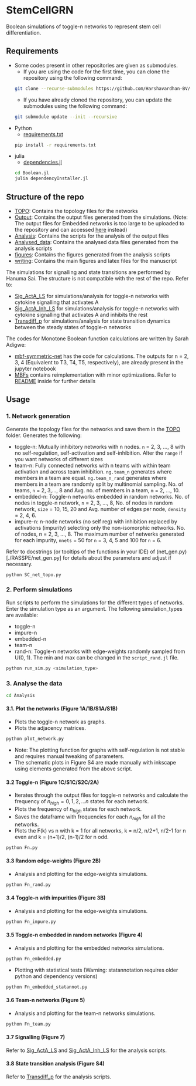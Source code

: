 # StemCellGRN
Boolean simulations of toggle-n networks to represent stem cell differentiation.

## Requirements
- Some codes present in other repositories are given as submodules. 
    - If you are using the code for the first time, you can clone the repository using the following command:
    ```bash
    git clone --recurse-submodules https://github.com/Harshavardhan-BV/StemCellGRN.git
    ```
    - If you have already cloned the repository, you can update the submodules using the following command:
    ```bash
    git submodule update --init --recursive
    ```
- Python 
    - [requirements.txt](./requirements.txt)
    ```bash
    pip install -r requirements.txt
    ```
- julia
    - [dependencies.jl](./dependencies.jl)
    ```bash
    cd Boolean.jl
    julia dependencyInstaller.jl
    ```

## Structure of the repo
- [TOPO](./TOPO): Contains the topology files for the networks
- [Output](./Output): Contains the output files generated from the simulations. (Note: The output files for Embedded networks is too large to be uploaded to the repository and can accessed [here](https://drive.google.com/file/d/1SDYOVoQ6g1Czj7pzK_fXcqQCCpDE8cU2/view?usp=sharing) instead)
- [Analysis](./Analysis): Contains the scripts for the analysis of the output files
- [Analysed_data](./Analysed_data): Contains the analysed data files generated from the analysis scripts
- [figures](./figures): Contains the figures generated from the analysis scripts
- [writing](./writing): Contains the main figures and latex files for the manuscript

The simulations for signalling and state transitions are performed by Hanuma Sai. The structure is not compatible with the rest of the repo. Refer to:
- [Sig_ActA_LS](./Sig_ActA_LS) for simulations/analysis for toggle-n networks with cytokine signalling that activates A
- [Sig_ActA_Inh_LS](./Sig_ActA_LS) for simulations/analysis for toggle-n networks with cytokine signalling that activates A and inhibits the rest
- [Transdiff_p](./Transdiff_p) for simulations/analysis for state transition dynamics between the steady states of toggle-n networks

The codes for Monotone Boolean function calculations are written by Sarah Adigwe:
- [mbf-symmetric-net](./mbf-symmetric-net/) has the code for calculations. The outputs for n = 2, 3, 4 (Equivalent to T3, T4, T5, respectively), are already present in the jupyter notebook
- [MBFs](./MBFs/) contains reimplementation with minor optimizations. Refer to [README](./MBFs/README.md) inside for further details

## Usage
### 1. Network generation
Generate the topology files for the networks and save them in the [TOPO](./TOPO) folder. Generates the following:
- toggle-n: Mutually inhibitory networks with n nodes. `n` = 2, 3, ..., 8 with no self-regulation, self-activation and self-inhibition. Alter the `range` if you want networks of different sizes
- team-n: Fully connected networks with n teams with within team activation and across team inhibition. `ng.team_n` generates where members in a team are equal. `ng.team_n_rand` generates where members in a team are randomly split by multinomial sampling. No. of teams, `n` = 2, 3,..., 8 and Avg. no. of members in a team, `m` = 2, ..., 10.
- embedded-n: Toggle-n networks embedded in random networks. No. of nodes in toggle-n network, `n` = 2, 3, ..., 8, No. of nodes in random network, `size` = 10, 15, 20 and Avg. number of edges per node, `density` = 2, 4, 6.
- impure-n: n-node networks (no self reg) with inhibition replaced by activations (impurity) selecting only the non-isomorphic networks. No. of nodes, n = 2, 3, ..., 8. The maximum number of netwerks generated for each impurity, `nnets` = 50 for `n` = 3, 4, 5 and 100 for `n` = 6. 

Refer to docstrings (or tooltips of the functions in your IDE) of (net_gen.py)[./RASSPE/net_gen.py] for details about the parameters and adjust if necessary.
```bash
python SC_net_topo.py
```

### 2. Perform simulations
Run scripts to perform the simulations for the different types of networks. Enter the simulation type as an argument. The following simulation_types are available:
- toggle-n 
- impure-n
- embedded-n 
- team-n
- rand-n: Toggle-n networks with edge-weights randomly sampled from U(0, 1). The min and max can be changed in the `script_rand.jl` file.
```bash
python run_sim.py <simulation_type>
```

### 3. Analyse the data
```bash
cd Analysis
```
#### 3.1. Plot the networks (Figure 1A/1B/S1A/S1B)
- Plots the toggle-n network as graphs.
- Plots the adjacency matrices.
```bash
python plot_network.py
```
- Note: The plotting function for graphs with self-regulation is not stable and requires manual tweaking of parameters.
- The schematic plots in Figure S4 are made manually with inkscape using elements generated from the above script.

#### 3.2 Toggle-n (Figure 1C/S1C/S2C/2A)
- Iterates through the output files for toggle-n networks and calculate the frequency of $n_{high} = {0,1,2,...n}$ states for each network. 
- Plots the frequency of $n_{high}$ states for each network. 
- Saves the dataframe with frequencies for each $n_{high}$ for all the networks.
- Plots the F(k) vs n with k = 1 for all networks, k = n/2, n/2+1, n/2-1 for n even and k = (n+1)/2, (n-1)/2 for n odd.
```bash
python Fn.py
```

#### 3.3 Random edge-weights (Figure 2B)
- Analysis and plotting for the edge-weights simulations.
```bash
python Fn_rand.py
```

#### 3.4 Toggle-n with impurities (Figure 3B)
- Analysis and plotting for the edge-weights simulations.
```bash
python Fn_impure.py
```

#### 3.5 Toggle-n embedded in random networks (Figure 4)
- Analysis and plotting for the embedded networks simulations.
```bash
python Fn_embedded.py
```
- Plotting with statistical tests (Warning: statannotation requires older python and dependency versions)
```bash
python Fn_embedded_statannot.py
```

#### 3.6 Team-n networks (Figure 5)
- Analysis and plotting for the team-n networks simulations.
```bash
python Fn_team.py
```

#### 3.7 Signalling (Figure 7)
Refer to [Sig_ActA_LS](./Sig_ActA_LS) and [Sig_ActA_Inh_LS](./Sig_ActA_LS) for the analysis scripts.

#### 3.8 State transition analysis (Figure S4)
Refer to [Transdiff_p](./Transdiff_p) for the analysis scripts.